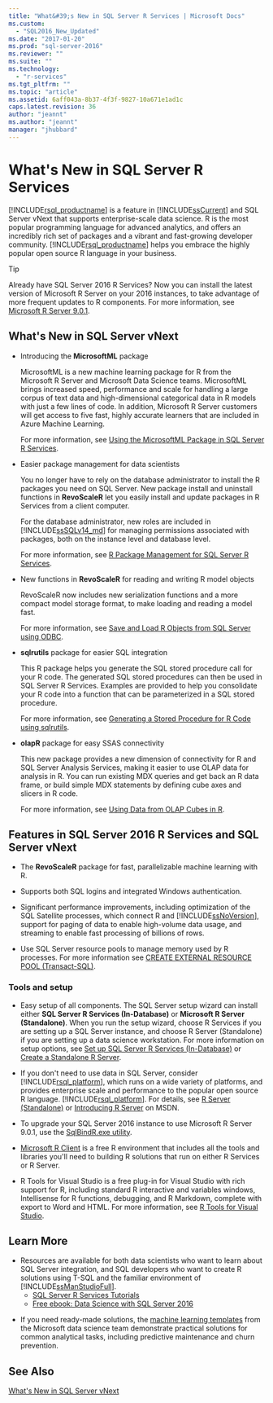 ```yaml
---
title: "What&#39;s New in SQL Server R Services | Microsoft Docs"
ms.custom: 
  - "SQL2016_New_Updated"
ms.date: "2017-01-20"
ms.prod: "sql-server-2016"
ms.reviewer: ""
ms.suite: ""
ms.technology: 
  - "r-services"
ms.tgt_pltfrm: ""
ms.topic: "article"
ms.assetid: 6aff043a-8b37-4f3f-9827-10a671e1ad1c
caps.latest.revision: 36
author: "jeannt"
ms.author: "jeannt"
manager: "jhubbard"
---
```

# What&#39;s New in SQL Server R Services
  [!INCLUDE[rsql_productname](../../includes/rsql-productname-md.md)] is a feature in [!INCLUDE[ssCurrent](../../includes/sscurrent-md.md)] and SQL Server vNext that supports enterprise-scale data science.  R is the most popular programming language for advanced analytics, and offers an incredibly rich set of packages and a vibrant and fast-growing developer community. [!INCLUDE[rsql_productname](../../includes/rsql-productname-md.md)] helps you embrace the highly popular open source R language in your business. 
  
 > [!TIP]
 > Already have SQL Server 2016 R Services?
 > Now you can install the latest version of Microsoft R Server on your 2016 instances, to take advantage of more frequent updates to R components. For more information, see [Microsoft R Server 9.0.1](https://msdn.microsoft.com/microsoft-r/rserver-whats-new).  

## What's New in SQL Server vNext
  
+ Introducing the **MicrosoftML** package

   MicrosoftML is a new machine learning package for R from the Microsoft R Server and Microsoft Data Science teams. MicrosoftML brings increased speed, performance and scale for handling a large corpus of text data and high-dimensional categorical data in R models with just a few lines of code. In addition, Microsoft R Server customers will get access to five fast, highly accurate learners that are included in Azure Machine Learning. 
   
   For more information, see [Using the MicrosoftML Package in SQL Server R Services](../../advanced-analytics/r-services/using-the-microsoftml-package-with-sql-server-r-services.md).
   
+ Easier package management for data scientists

  You no longer have to rely on the database administrator to install the R packages you need on SQL Server. New package install and uninstall functions in **RevoScaleR** let you easily install and update packages in R Services from a client computer. 
  
  For the database administrator, new roles are included in [!INCLUDE[ssSQLv14_md](../../includes/sssqlv14-md.md)] for managing permissions associated with packages, both on the instance level and database level. 
  
  For more information, see [R Package Management for SQL Server R Services](../../advanced-analytics/r-services/r-package-management-for-sql-server-r-services.md). 
     
+ New functions in **RevoScaleR** for reading and writing R model objects

  RevoScaleR now includes new serialization functions and a more compact model storage format, to make loading and reading a model fast. 
  
  For more information, see [Save and Load R Objects from SQL Server using ODBC](../../advanced-analytics/r-services/save-and-load-r-objects-from-sql-server-using-odbc.md). 

+ **sqlrutils** package for easier SQL integration

  This R package helps you generate the SQL stored procedure call for your R code. The generated SQL stored procedures can then be used in SQL Server R Services. Examples are provided to help you consolidate your R code into a function that can be parameterized in a SQL stored procedure.
  
  For more information, see [Generating a Stored Procedure for R Code using sqlrutils](../../advanced-analytics/r-services/generating-an-r-stored-procedure-for-r-code-using-the-sqlrutils-package.md). 
  

+ **olapR** package for easy SSAS connectivity

   This new package provides a new dimension of connectivity for R and SQL Server Analysis Services, making it easier to use OLAP data for analysis in R. You can run existing MDX queries and get back an R data frame, or build simple MDX statements by defining cube axes and slicers in R code. 
   
   For more information, see [Using Data from OLAP Cubes in R](../../advanced-analytics/r-services/using-data-from-olap-cubes-in-r.md).
   

  
## Features in SQL Server 2016 R Services and SQL Server vNext  
  
- The **RevoScaleR** package for fast, parallelizable machine learning with R.

-   Supports both SQL logins and integrated Windows authentication.  
    
-   Significant performance improvements, including optimization of the SQL Satellite processes, which connect R and [!INCLUDE[ssNoVersion](../../includes/ssnoversion-md.md)], support for paging of data to enable high-volume data usage, and streaming to enable fast processing of  billions of rows. 
  
-   Use SQL Server resource pools to manage memory used by R processes. For more information see [CREATE EXTERNAL RESOURCE POOL &#40;Transact-SQL&#41;](../../t-sql/statements/create-external-resource-pool-transact-sql.md).  
  

### Tools and setup

-   Easy setup of all components. The SQL Server setup wizard can install either **SQL Server R Services (In-Database)** or **Microsoft R Server (Standalone)**.   When you run the setup wizard, choose R Services if you are setting up a SQL Server instance, and choose R Server (Standalone) if you are setting up a data science workstation.   For more information on  setup options, see [Set up SQL Server R Services &#40;In-Database&#41;](../../advanced-analytics/r-services/set-up-sql-server-r-services-in-database.md) or [Create a Standalone R Server](../../advanced-analytics/r-services/create-a-standalone-r-server.md).  

-   If you don't need to use data in SQL Server, consider [!INCLUDE[rsql_platform](../../includes/rsql-platform-md.md)], which runs on a wide variety of platforms, and provides enterprise scale and performance to the popular open source R language. [!INCLUDE[rsql_platform](../../includes/rsql-platform-md.md)]. For details, see [R Server &#40;Standalone&#41;](../../advanced-analytics/r-services/r-server-standalone.md)  or [Introducing R Server](https://msdn.microsoft.com/microsoft-r/rserver) on MSDN.

- To upgrade your SQL Server 2016 instance to use Microsoft R Server 9.0.1, use the [SqlBindR.exe utility](https://msdn.microsoft.com/library/mt791781.aspx).  

- [Microsoft R Client](https://msdn.microsoft.com/microsoft-r/r-client-install) is a free R environment that includes all the tools and libraries you'll need to building R solutions that run on either R Services or R Server.  

-   R Tools for Visual Studio is a free plug-in for Visual Studio with rich support for R, including standard R interactive and variables windows, Intellisense for R functions, debugging, and R Markdown, complete with export to Word and HTML.  For more information, see [R Tools for Visual Studio](https://www.visualstudio.com/vs/rtvs/).  

## Learn More
  
-  Resources are available for both data scientists who want to learn about SQL Server integration, and SQL developers who want to create R solutions using T-SQL and the familiar environment of [!INCLUDE[ssManStudioFull](../../includes/ssmanstudiofull-md.md)]. 
   + [SQL Server R Services Tutorials](https://msdn.microsoft.com/library/mt591993.aspx)
   + [Free ebook: Data Science with SQL Server 2016](https://mva.microsoft.com/ebooks/)
 
+ If you need ready-made solutions, the [machine learning templates](https://blogs.technet.microsoft.com/machinelearning/2016/03/23/machine-learning-templates-with-sql-server-2016-r-services/) from the Microsoft data science team demonstrate practical solutions for common analytical tasks, including predictive maintenance and churn prevention.
 

  
## See Also  
[What's New in SQL Server vNext](../../sql-server/what-s-new-in-sql-server-vnext.md)
  
